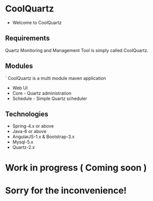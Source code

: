 # CoolQuartz
* Welcome to CoolQuartz


## Requirements
 Quartz Monitoring and Management Tool is simply called CoolQuartz.
 

## Modules
` CoolQuartz is a multi module maven application
* Web UI 
* Core - Quartz administration
* Schedule - Simple Quartz scheduler

## Technologies
* Spring-4.x or above
* Java-6 or above
* AngularJS-1.x & Bootstrap-3.x
* Mysql-5.x
* Quartz-2.x 



# Work in progress ( Coming soon )

# Sorry for the inconvenience!
